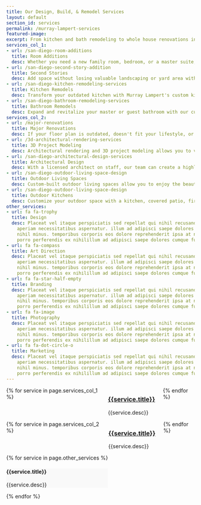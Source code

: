 ```yaml
---
title: Our Design, Build, & Remodel Services
layout: default
section_id: services
permalink: /murray-lampert-services
featured-image:
excerpt: From kitchen and bath remodeling to whole house renovations in San Diego, Murray Lampert Design, Build, Remodel. Learn more about our services today!
services_col_1:
- url: /san-diego-room-additions
  title: Room Additions
  desc: Whether you need a new family room, bedroom, or a master suite, Murray Lampert’s San Diego room addition services can deliver what you need.
- url: /san-diego-second-story-addition
  title: Second Stories
  desc: Add space without losing valuable landscaping or yard area with a second story addition. Our goal as a second story contractor in San Diego is to deliver quality, value, and satisfaction.
- url: /san-diego-kitchen-remodeling-services
  title: Kitchen Remodels
  desc: Transform your outdated kitchen with Murray Lampert's custom kitchen remodeling service. Get a new look by replacing cabinets, counters, appliances, fixtures, finishes, and more.
- url: /san-diego-bathroom-remodeling-services
  title: Bathroom Remodels
  desc: Expand and revitalize your master or guest bathroom with our custom San Diego bathroom remodeling services.
services_col_2:
- url: /major-renovations
  title: Major Renovations
  desc: If your floor plan is outdated, doesn't fit your lifestyle, or provide enough space, a major home renovation may be a great solution.
- url: /3d-architectural-rendering-services
  title: 3D Project Modeling
  desc: Architectural rendering and 3D project modeling allows you to visualize your finished home remodel project before we start work.
- url: /san-diego-architectural-design-services
  title: Architectural Design
  desc: With a licensed architect on staff, our team can create a highly detailed plan that will exceed your expectations.
- url: /san-diego-outdoor-living-space-design
  title: Outdoor Living Spaces
  desc: Custom-built outdoor living spaces allow you to enjoy the beautiful San Diego weather. Outdoor fireplaces, kitchens, and more.
- url: /san-diego-outdoor-living-space-design
  title: Outdoor Kitchens
  desc: Customize your outdoor space with a kitchen, covered patio, fireplace, or a fire pit. Perfect for those weekend cookouts and summer BBQs with friends and family.
other_services:
- url: fa fa-trophy
  title: Design
  desc: Placeat vel itaque perspiciatis sed repellat qui nihil recusandae doloremque
    aperiam necessitatibus aspernatur. illum ad adipisci saepe dolores cumque fugit
    nihil minus. temporibus corporis eos dolore reprehenderit ipsa at neque ab ut
    porro perferendis ex nihilillum ad adipisci saepe dolores cumque fugit nihil minus.
- url: fa fa-compass
  title: Art Direction
  desc: Placeat vel itaque perspiciatis sed repellat qui nihil recusandae doloremque
    aperiam necessitatibus aspernatur. illum ad adipisci saepe dolores cumque fugit
    nihil minus. temporibus corporis eos dolore reprehenderit ipsa at neque ab ut
    porro perferendis ex nihilillum ad adipisci saepe dolores cumque fugit nihil minus.
- url: fa fa-star-half-empty
  title: Branding
  desc: Placeat vel itaque perspiciatis sed repellat qui nihil recusandae doloremque
    aperiam necessitatibus aspernatur. illum ad adipisci saepe dolores cumque fugit
    nihil minus. temporibus corporis eos dolore reprehenderit ipsa at neque ab ut
    porro perferendis ex nihilillum ad adipisci saepe dolores cumque fugit nihil minus.
- url: fa fa-image
  title: Photography
  desc: Placeat vel itaque perspiciatis sed repellat qui nihil recusandae doloremque
    aperiam necessitatibus aspernatur. illum ad adipisci saepe dolores cumque fugit
    nihil minus. temporibus corporis eos dolore reprehenderit ipsa at neque ab ut
    porro perferendis ex nihilillum ad adipisci saepe dolores cumque fugit nihil minus.
- url: fa fa-dot-circle-o
  title: Marketing
  desc: Placeat vel itaque perspiciatis sed repellat qui nihil recusandae doloremque
    aperiam necessitatibus aspernatur. illum ad adipisci saepe dolores cumque fugit
    nihil minus. temporibus corporis eos dolore reprehenderit ipsa at neque ab ut
    porro perferendis ex nihilillum ad adipisci saepe dolores cumque fugit nihil minus.
---
```


  <div class='medium-6 columns'>
    {% for service in page.services_col_1 %}
      <div class='fadein mod modIconText' data-delay='{{ 300 | times:forloop.index0 }}'>
        <div class='icon-text-simple'>
          <h3><a href='{{site.url}}{{service.url}}'>{{service.title}}</a></h3>
          <p>{{service.desc}}</p>
        </div>
        <div class='two spacing'></div>
      </div>
    {% endfor %}
  </div>
  <div class='medium-6 columns'>
    {% for service in page.services_col_2 %}
      <div class='fadein mod modIconText' data-delay='{{ 300 | times:forloop.index0 }}'>
        <div class='icon-text-simple'>
          <h3><a href='{{site.url}}{{service.url}}'>{{service.title}}</a></h3>
          <p>{{service.desc}}</p>
        </div>
        <div class='two spacing'></div>
      </div>
    {% endfor %}
  </div>

  <div class='full'>
    <div class='row'>
      <div class='large-12 columns'>
        <div class='mod modBoxedTextSlider'>
          <div class='boxes'>
            {% for service in page.other_services %}
              <div class='box' style='background: #f9f9f9;'>
                <i class='{{service.icon_class}}'></i>
                <h4>{{service.title}}</h4>
                <p>{{service.desc}}</p>
              </div>
            {% endfor %}
          </div>
        </div>
      </div>
    </div>
  </div>
